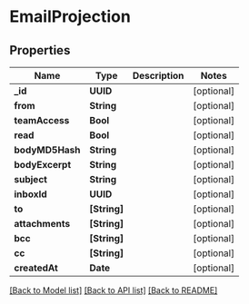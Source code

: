 # EmailProjection

## Properties
Name | Type | Description | Notes
------------ | ------------- | ------------- | -------------
**_id** | **UUID** |  | [optional] 
**from** | **String** |  | [optional] 
**teamAccess** | **Bool** |  | [optional] 
**read** | **Bool** |  | [optional] 
**bodyMD5Hash** | **String** |  | [optional] 
**bodyExcerpt** | **String** |  | [optional] 
**subject** | **String** |  | [optional] 
**inboxId** | **UUID** |  | [optional] 
**to** | **[String]** |  | [optional] 
**attachments** | **[String]** |  | [optional] 
**bcc** | **[String]** |  | [optional] 
**cc** | **[String]** |  | [optional] 
**createdAt** | **Date** |  | [optional] 

[[Back to Model list]](../README#documentation-for-models) [[Back to API list]](../README#documentation-for-api-endpoints) [[Back to README]](../README)


